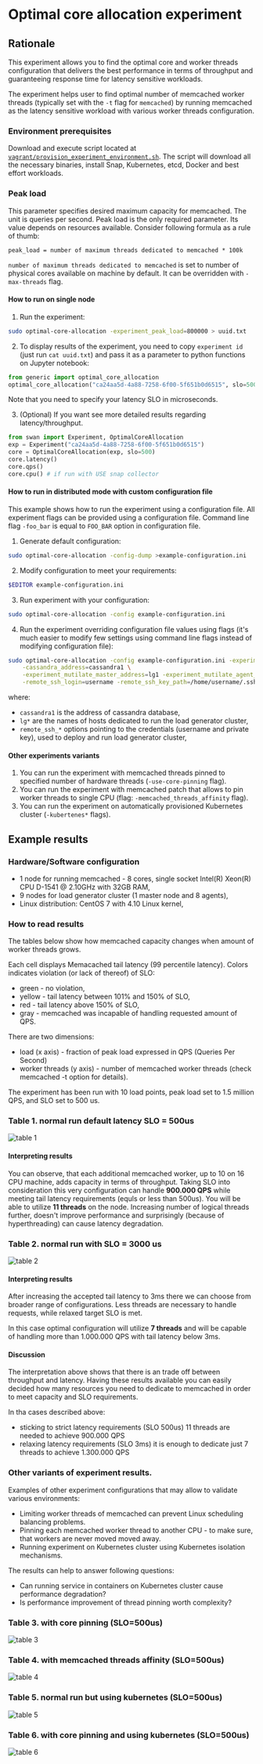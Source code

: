 # Optimal core allocation experiment

## Rationale

This experiment allows you to find the optimal core and worker threads configuration that delivers the best performance 
in terms of throughput and guaranteeing response time for latency sensitive workloads.

The experiment helps user to find optimal number of memcached worker threads (typically set with  the `-t` flag for `memcached`) by running memcached as the latency sensitive workload with various worker threads configuration.

### Environment prerequisites

Download and execute script located at [`vagrant/provision_experiment_environment.sh`](/vagrant/provision_experiment_environment.sh). 
The script will download all the necessary binaries, install Snap, Kubernetes, etcd, Docker and best effort workloads.

### Peak load

This parameter specifies desired maximum capacity for memcached. The unit is queries per second. Peak load is the only required parameter.
Its value depends on resources available. Consider following formula as a rule of thumb:

```
peak_load = number of maximum threads dedicated to memcached * 100k 
```

`number of maximum threads dedicated to memcached` is set to number of physical cores available on machine by default. It can be overridden with `-max-threads` flag.

#### How to run on single node

1. Run the experiment:

```bash
sudo optimal-core-allocation -experiment_peak_load=800000 > uuid.txt
```

2. To display results of the experiment, you need to copy `experiment id` (just run `cat uuid.txt`) and pass it as a parameter to python functions on Jupyter notebook:

```python
from generic import optimal_core_allocation
optimal_core_allocation("ca24aa5d-4a88-7258-6f00-5f651b0d6515", slo=500) # 500us as latency SLO 
```

Note that you need to specify your latency SLO in microseconds.

3. (Optional) If you want see more detailed results regarding latency/throughput.

```python
from swan import Experiment, OptimalCoreAllocation
exp = Experiment("ca24aa5d-4a88-7258-6f00-5f651b0d6515")
core = OptimalCoreAllocation(exp, slo=500)
core.latency()
core.qps()
core.cpu() # if run with USE snap collector
```

#### How to run in distributed mode with custom configuration file

This example shows how to run the experiment using a configuration file.
All experiment flags can be provided using a configuration file. Command line flag `-foo_bar` is equal to `FOO_BAR` option in configuration file.

1. Generate default configuration: 

```bash
sudo optimal-core-allocation -config-dump >example-configuration.ini
```

2. Modify configuration to meet your requirements:

```bash
$EDITOR example-configuration.ini
```

3. Run experiment with your configuration:

```bash
sudo optimal-core-allocation -config example-configuration.ini
```

4. Run the experiment overriding configuration file values using flags (it's much easier to modify few settings using command line flags instead of modifying configuration file):

```bash
sudo optimal-core-allocation -config example-configuration.ini -experiment_peak_load=800000 \
    -cassandra_address=cassandra1 \
    -experiment_mutilate_master_address=lg1 -experiment_mutilate_agent_addresses=lg2,lg3 \
    -remote_ssh_login=username -remote_ssh_key_path=/home/username/.ssh/id_rsa
```

where:

- `cassandra1` is the address of cassandra database,
- `lg*` are the names of hosts dedicated to run the load generator cluster,
- `remote_ssh_*` options pointing to the credentials (username and private key), used to deploy and run load generator cluster,

#### Other experiments variants

1. You can run the experiment with memcached threads pinned to specified number of hardware threads (`-use-core-pinning` flag).
1. You can run the experiment with memcached patch that allows to pin worker threads to single CPU (flag: `-memcached_threads_affinity` flag).
1. You can run the experiment on automatically provisioned Kubernetes cluster (`-kubertenes*` flags). 

## Example results

### Hardware/Software configuration

- 1 node for running memcached - 8 cores, single socket Intel(R) Xeon(R) CPU D-1541 @ 2.10GHz with 32GB RAM,
- 9 nodes for load generator cluster (1 master node and 8 agents),
- Linux distribution: CentOS 7 with 4.10 Linux kernel,

### How to read results

The tables below show how memcached capacity changes when amount of worker threads grows.

Each cell displays Memacached tail latency (99 percentile latency). Colors indicates violation (or lack of thereof) of SLO:

- green - no violation,
- yellow - tail latency between 101% and 150% of SLO, 
- red - tail latency above 150% of SLO, 
- gray - memcached was incapable of handling requested amount of QPS.

There are two dimensions:
- load (x axis) - fraction of peak load expressed in QPS (Queries Per Second)
- worker threads (y axis) - number of memcached worker threads (check memcached -t option for details).

The experiment has been run with 10 load points, peak load set to 1.5 million QPS, and SLO set to 500 us.

### Table 1. normal run default latency SLO = 500us

![table 1](images/result-local.PNG)

#### Interpreting results

You can observe, that each additional memcached worker, up to 10 on 16 CPU machine, adds capacity in terms of throughput.
Taking SLO into consideration this very configuration can handle  **900.000 QPS** while meeting tail latency requirements (equls or less than 500us). You will be able to utilize **11 threads** on the node.
Increasing number of logical threads further, doesn't improve performance and surprisingly (because of hyperthreading) can cause latency degradation.

### Table 2. normal run with SLO = 3000 us

![table 2](images/result-local-slo3000.PNG)

#### Interpreting results

After increasing the accepted tail latency to 3ms there we can choose from broader range of configurations.
Less threads are necessary to handle requests, while relaxed target SLO is met.

In this case optimal configuration will utilize **7 threads** and will be capable of handling more than 1.000.000 QPS with tail latency below 3ms.

#### Discussion

The interpretation above shows that there is an trade off between throughput and latency.
Having these results available you can easily decided how many resources you need to dedicate to memcached in order to meet capacity and SLO requirements.

In tha cases described above:
- sticking to strict latency requirements (SLO 500us) 11 threads are needed to achieve 900.000 QPS
- relaxing latency requirements (SLO 3ms) it is enough to dedicate just 7 threads to achieve 1.300.000 QPS 

### Other variants of experiment results.

Examples of other experiment configurations that may allow to validate various environments:
- Limiting worker threads of memcached can prevent Linux scheduling balancing problems.
- Pinning each memcached worker thread to another CPU - to make sure, that workers are never moved moved away.
- Running experiment on Kubernetes cluster using Kubernetes isolation mechanisms.

The results can help to answer following questions: 
- Can running service in containers on Kubernetes cluster cause performance degradation?
- Is performance improvement of thread pinning worth complexity?

### Table 3. with core pinning (SLO=500us)

![table 3](images/result-local-core-pinning.PNG)

### Table 4. with memcached threads affinity (SLO=500us)

![table 4](images/result-local-memcached-thread-affinity.PNG)

### Table 5. normal run but using kubernetes (SLO=500us)

![table 5](images/result-kubernetes.PNG)

### Table 6. with core pinning and using kubernetes (SLO=500us)

![table 6](images/result-kubernetes-core-pinning.PNG)
